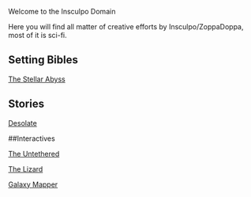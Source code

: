 Welcome to the Insculpo Domain

Here you will find all matter of creative efforts by Insculpo/ZoppaDoppa, most of it is sci-fi.

## Setting Bibles

[The Stellar Abyss](Stellar_Abyss_Setting_Bible/General_Abyss/Main_Page.md)

## Stories

[Desolate](Stories/Desolate.md)


##Interactives

 [The Untethered](Associated_Coding_Projects/TheUntetheredV1.6.html)
 
 [The Lizard](Associated_Coding_Projects/LizardRunner/myGame/index.html)

 [Galaxy Mapper](Associated_Coding_Projects/Galaxy_Placer/Alien_Placer.html)
